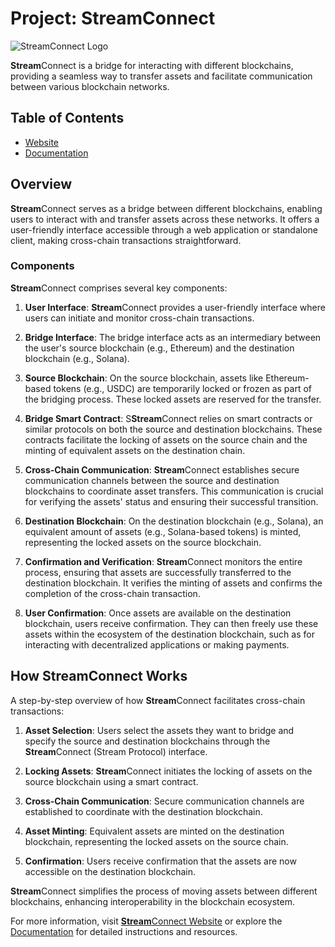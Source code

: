 # Project: StreamConnect

![StreamConnect Logo](https://i.imgur.com/ksoM92w.png)

**Stream**Connect is a bridge for interacting with different blockchains, providing a seamless way to transfer assets and facilitate communication between various blockchain networks.

## Table of Contents

- [Website](https://streamprotocol.org)
- [Documentation](https://docs.streamconnect.app)

## Overview

**Stream**Connect serves as a bridge between different blockchains, enabling users to interact with and transfer assets across these networks. It offers a user-friendly interface accessible through a web application or standalone client, making cross-chain transactions straightforward.

### Components

**Stream**Connect comprises several key components:

1. **User Interface**: **Stream**Connect provides a user-friendly interface where users can initiate and monitor cross-chain transactions.

2. **Bridge Interface**: The bridge interface acts as an intermediary between the user's source blockchain (e.g., Ethereum) and the destination blockchain (e.g., Solana).

3. **Source Blockchain**: On the source blockchain, assets like Ethereum-based tokens (e.g., USDC) are temporarily locked or frozen as part of the bridging process. These locked assets are reserved for the transfer.

4. **Bridge Smart Contract**: S**Stream**Connect relies on smart contracts or similar protocols on both the source and destination blockchains. These contracts facilitate the locking of assets on the source chain and the minting of equivalent assets on the destination chain.

5. **Cross-Chain Communication**: **Stream**Connect establishes secure communication channels between the source and destination blockchains to coordinate asset transfers. This communication is crucial for verifying the assets' status and ensuring their successful transition.

6. **Destination Blockchain**: On the destination blockchain (e.g., Solana), an equivalent amount of assets (e.g., Solana-based tokens) is minted, representing the locked assets on the source blockchain.

7. **Confirmation and Verification**: **Stream**Connect monitors the entire process, ensuring that assets are successfully transferred to the destination blockchain. It verifies the minting of assets and confirms the completion of the cross-chain transaction.

8. **User Confirmation**: Once assets are available on the destination blockchain, users receive confirmation. They can then freely use these assets within the ecosystem of the destination blockchain, such as for interacting with decentralized applications or making payments.

## How StreamConnect Works

A step-by-step overview of how **Stream**Connect facilitates cross-chain transactions:

1. **Asset Selection**: Users select the assets they want to bridge and specify the source and destination blockchains through the **Stream**Connect (Stream Protocol) interface.

2. **Locking Assets**: **Stream**Connect initiates the locking of assets on the source blockchain using a smart contract.

3. **Cross-Chain Communication**: Secure communication channels are established to coordinate with the destination blockchain.

4. **Asset Minting**: Equivalent assets are minted on the destination blockchain, representing the locked assets on the source chain.

5. **Confirmation**: Users receive confirmation that the assets are now accessible on the destination blockchain.

**Stream**Connect simplifies the process of moving assets between different blockchains, enhancing interoperability in the blockchain ecosystem.

For more information, visit [**Stream**Connect Website](https://streamprotocol.org) or explore the [Documentation](https://docs.streamconnect.app) for detailed instructions and resources.
